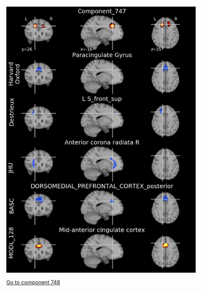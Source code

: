 


![747](preliminary/747.jpg "Component 747")

[Go to component 748](https://parietal-inria.github.io/MODL_atlas/1024/748 "Component 748")